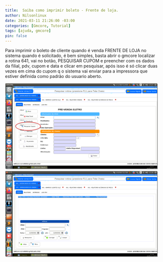 ```yaml
---
title:  Saiba como imprimir boleto - Frente de loja.
author: Nilsonlinux
date: 2021-03-11 21:26:00 -03:00
categories: [Gmcore, Tutorial]
tags: [ajuda, gmcore]
pin: false
---
```


Para imprimir o boleto de cliente quando é venda FRENTE DE LOJA no sistema quando é
solicitado, é bem simples, basta abrir o gmcore localizar a rotina 641, vai no botão, PESQUISAR
CUPOM e preencher com os dados da filial, pdv, cupom e data e clicar em pesquisar, após isso é só
clicar duas vezes em cima do cupom q o sistema vai enviar para a impressora que estiver definida
como padrão do usuario aberto.

![imagem 1](https://raw.githubusercontent.com/sistemanpdvs/sistemanpdvs.github.io/master/assets/img/Posts/boletofloja1.png)
![imagem 2](https://raw.githubusercontent.com/sistemanpdvs/sistemanpdvs.github.io/master/assets/img/Posts/boletofloja2.png)
